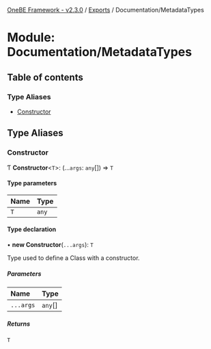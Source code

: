 [OneBE Framework - v2.3.0](../README.md) / [Exports](../modules.md) / Documentation/MetadataTypes

# Module: Documentation/MetadataTypes

## Table of contents

### Type Aliases

- [Constructor](Documentation_MetadataTypes.md#constructor)

## Type Aliases

### Constructor

Ƭ **Constructor**<`T`\>: (...`args`: `any`[]) => `T`

#### Type parameters

| Name | Type |
| :------ | :------ |
| `T` | `any` |

#### Type declaration

• **new Constructor**(`...args`): `T`

Type used to define a Class with a constructor.

##### Parameters

| Name | Type |
| :------ | :------ |
| `...args` | `any`[] |

##### Returns

`T`
